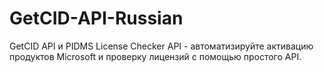 # GetCID-API-Russian
GetCID API и PIDMS License Checker API - автоматизируйте активацию продуктов Microsoft и проверку лицензий с помощью простого API.
